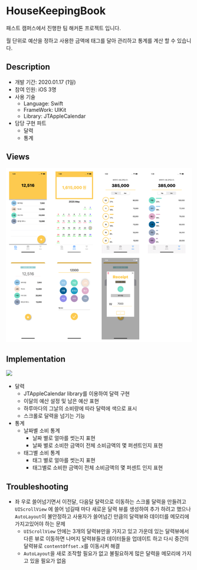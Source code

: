 # HouseKeepingBook

패스트 캠퍼스에서 진행한 팀 해커톤 프로젝트 입니다.

월 단위로 예산을 정하고 사용한 금액에 태그를 달아 관리하고 통계를 계산 할 수 있습니다.



## Description

- 개발 기간: 2020.01.17 (1일)
- 참여 인원: iOS 3명
- 사용 기술
  - Language: Swift
  - FrameWork: UIKit
  - Library: JTAppleCalendar
- 담당 구현 파트
  - 달력
  - 통계

## Views

<img src = "https://github.com/JoongChangYang/HouseKeepingBook/blob/master/assets/HouseKeepingBook_synthesize.png"></img>

## Implementation

<img src = "https://github.com/JoongChangYang/HouseKeepingBook/blob/master/assets/housekeepingbook-x4.gif"></img>

- 달력
  - JTAppleCalendar library를 이용하여 달력 구현
  - 이달의 예산 설정 및 남은 예산 표현
  - 하루마다의 그날의 소비량에 따라 달력에 색으로 표시
  - 스크롤로 달력을 넘기는 기능
- 통계
  - 날짜별 소비 통계
    - 날짜 별로 얼마를 썻는지 표현
    - 날짜 별로 소비한 금액이 전체 소비금액의 몇 퍼센트인지 표현
  - 태그별 소비 통계
    - 태그 별로 얼마를 썻는지 표현
    - 태그별로 소비한 금액이 전체 소비금액의 몇 퍼센트 인지 표현 

## Troubleshooting

- 좌 우로 쓸어넘기면서 이전달, 다음달 달력으로 이동하는 스크롤 달력을 만들려고 `UIScrollView` 에 쓸어 넘길때 마다 새로운 달력 뷰를 생성하여 추가 하려고 했으나 `AutoLayout`이 불안정하고 사용자가 쓸어넘긴 만큼의 달력뷰와 데이터를 메모리에 가지고있어야 하는 문제
  - `UIScrollView` 안에는 3개의 달력뷰만을 가지고 있고 가운데 있는 달력뷰에서 다른 뷰로 이동하면 나머지 달력뷰들과 데이터들을 업데이트 하고 다시 중간의 달력뷰로 `contentOffset.x`를 이동시켜 해결 
  - `AutoLayout`을 새로 조작할 필요가 없고 불필요하게 많은 달력을 메모리에 가지고 있을 필요가 없음